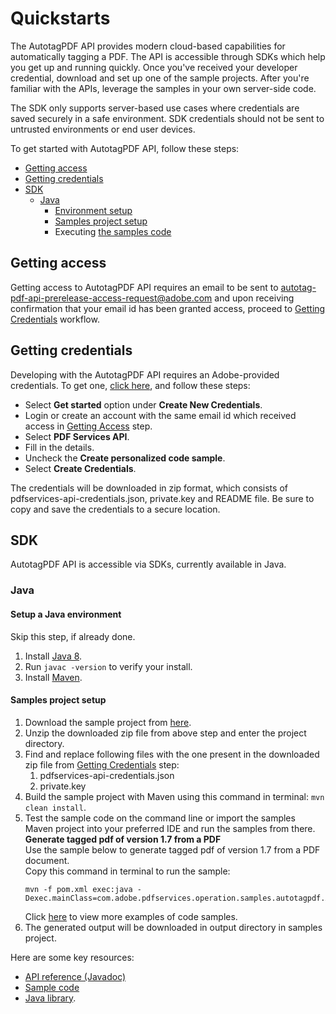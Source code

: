 # Quickstarts
<p>

The AutotagPDF API provides modern cloud-based capabilities for automatically tagging a PDF. The API is accessible through SDKs which help you get up and running quickly. Once you've received your developer credential, download and set up one of the sample projects. After you're familiar with the APIs, leverage the samples in your own server-side code.

</p>

<InlineAlert slots="text"/>

The SDK only supports server-based use cases where credentials are saved securely in a safe environment. SDK credentials should not be sent to untrusted environments or end user devices.



To get started with AutotagPDF API, follow these steps:

- [Getting access](quickstarts/#getting-access)
- [Getting credentials](quickstarts/#getting-credentials)
- [SDK](quickstarts/#sdk)
   - [Java](quickstarts/#java)
      - [Environment setup](quickstarts/#setup-a-java-environment)
      - [Samples project setup](quickstarts/#samples-project-setup)
      - Executing [the samples code](howtos/autotag-api/#code-samples)

## Getting access

Getting access to AutotagPDF API requires an email to be sent to autotag-pdf-api-prerelease-access-request@adobe.com and upon receiving confirmation that your email id has been granted access, proceed to [Getting Credentials](quickstarts/#getting-credentials) workflow.

## Getting credentials

Developing with the AutotagPDF API requires an Adobe-provided credentials. To get one, [click here](https://www.adobe.io/apis/documentcloud/dcsdk/gettingstarted.html?ref=getStartedWithServicesSDK#), and follow these steps: 
- Select **Get started** option under **Create New Credentials**.
- Login or create an account with the same email id which received access in [Getting Access](quickstarts/#getting-access) step.
- Select **PDF Services API**.
- Fill in the details.
- Uncheck the **Create personalized code sample**.
- Select **Create Credentials**.

The credentials will be downloaded in zip format, which consists of pdfservices-api-credentials.json, private.key and README file. Be sure to copy and save the credentials to a secure location.

## SDK

AutotagPDF API is accessible via SDKs, currently available in Java.

### Java

#### Setup a Java environment

Skip this step, if already done.

1. Install [Java 8](http://www.oracle.com/technetwork/java/javase/downloads/index.html).
2. Run `javac -version` to verify your install. 
3. Install [Maven](https://maven.apache.org/install.html). 

#### Samples project setup

1. Download the sample project from [here](https://git.corp.adobe.com/dc/dc-cpf-sdk-java-samples/archive/beta.zip).
2. Unzip the downloaded zip file from above step and enter the project directory.
3. Find and replace following files with the one present in the downloaded zip file from [Getting Credentials](quickstarts/#getting-credentials) step:
   1. pdfservices-api-credentials.json
   2. private.key
4. Build the sample project with Maven using this command in terminal: `mvn clean install`. 
5. Test the sample code on the command line or import the samples Maven project into your preferred IDE and run the samples from there. <br />
   **Generate tagged pdf of version 1.7 from a PDF** <br />
   Use the sample below to generate tagged pdf of version 1.7 from a PDF document.  <br />
   Copy this command in terminal to run the sample:
   ```
   mvn -f pom.xml exec:java -Dexec.mainClass=com.adobe.pdfservices.operation.samples.autotagpdf.AutotagPDFWithV17
   ``` 
   Click [here](howtos/autotag-api/#code-samples) to view more examples of code samples.
6. The generated output will be downloaded in output directory in samples project.

Here are some key resources:

-   [API reference (Javadoc)](https://git.corp.adobe.com/pages/dc/dc-cpf-sdk-java-samples/apidocs/beta/index.html)
-   [Sample code](https://git.corp.adobe.com/dc/dc-cpf-sdk-java-samples/tree/beta)
-   [Java library](https://artifactory.corp.adobe.com/ui/native/maven-dcapi-release/com/adobe/documentservices/pdfservices-sdk/2.1.0-beta.3).


